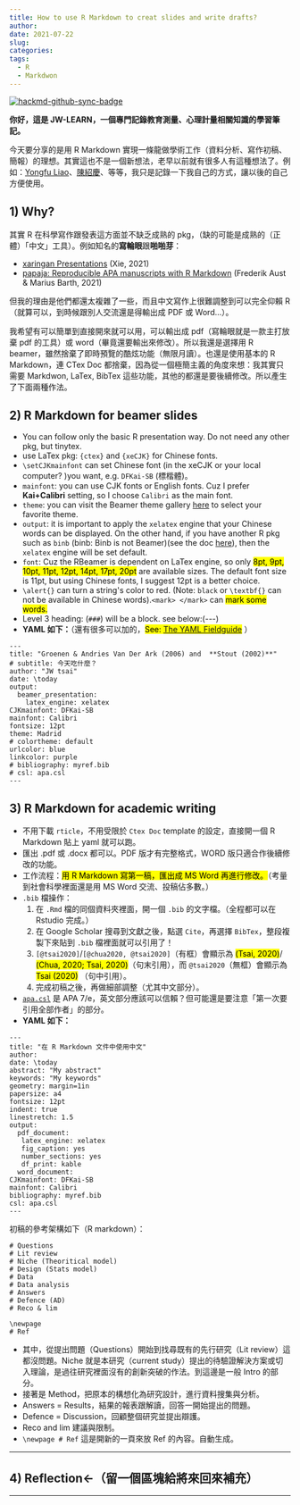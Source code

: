 ```yaml
---
title: How to use R Markdown to creat slides and write drafts?
author: 
date: 2021-07-22
slug: 
categories:
tags:
  - R
  - Markdwon
---
```


[![hackmd-github-sync-badge](https://hackmd.io/IHBEI5Y1RU6Q0DwndPRI9g/badge)](https://hackmd.io/IHBEI5Y1RU6Q0DwndPRI9g)


**你好，這是 JW-LEARN，一個專門記錄教育測量、心理計量相關知識的學習筆記。**

今天要分享的是用 R Markdown 實現一條龍做學術工作（資料分析、寫作初稿、簡報）的理想。其實這也不是一個新想法，老早以前就有很多人有這種想法了。例如：[Yongfu Liao](https://yongfu.name/)、[陳紹慶](https://scchen.com/zh/post/dynamic-writing/)、等等，我只是記錄一下我自己的方式，讓以後的自己方便使用。



## 1) Why?

其實 R 在科學寫作跟發表這方面並不缺乏成熟的 pkg，（缺的可能是成熟的（正體）「中文」工具）。例如知名的**寫輪眼**跟**啪啪芽**：

- [xaringan Presentations](https://bookdown.org/yihui/rmarkdown/xaringan.html) (Xie, 2021)
- [papaja: Reproducible APA manuscripts with R Markdown](http://frederikaust.com/papaja_man/) (Frederik Aust & Marius Barth, 2021)

但我的理由是他們都還太複雜了一些，而且中文寫作上很難調整到可以完全仰賴 R（就算可以，到時候跟別人交流還是得輸出成 PDF 或 Word...）。

我希望有可以簡單到直接開來就可以用，可以輸出成 pdf（寫輪眼就是一款主打放棄 pdf 的工具）或 word（畢竟還要輸出來修改）。所以我還是選擇用 R beamer，雖然捨棄了即時預覽的酷炫功能（無限月讀）。也還是使用基本的 R Markdown，連 CTex Doc 都捨棄，因為從一個極簡主義的角度來想：我其實只需要 Markdwon, LaTex, BibTex 這些功能，其他的都還是要後續修改。所以產生了下面兩種作法。

## 2) R Markdown for **beamer slides**
- You can follow only the basic R presentation way. Do not need any other pkg, but tinytex.
- use LaTex pkg: `{ctex}` and `{xeCJK}` for Chinese fonts.
- `\setCJKmainfont` can set Chinese font (in the xeCJK or your local computer? )you want, e.g. `DFKai-SB` (標楷體)。
- `mainfont`: you can use CJK fonts or English fonts. Cuz I prefer **Kai+Calibri** setting, so I choose `Calibri` as the main font.
- `theme`: you can visit the Beamer theme gallery [here](https://deic-web.uab.cat/~iblanes/beamer_gallery/index.html) to select your favorite theme.
- `output`: it is important to apply the `xelatex` engine that your Chinese words can be displayed. On the other hand, if you have another R pkg such as `binb` (binb: Binb is not Beamer)(see the doc [here](https://www.rdocumentation.org/packages/binb/versions/0.0.6)), then the `xelatex` engine will be set default.
- `font`: Cuz the RBeamer is dependent on LaTex engine, so only <mark>8pt, 9pt, 10pt, 11pt, 12pt, 14pt, 17pt, 20pt</mark> are available sizes. The default font size is 11pt, but using Chinese fonts, I suggest 12pt is a better choice.
- `\alert{}` can turn a string's color to red. (Note: `black` or `\textbf{}` can not be available in Chinese words).`<mark> </mark>` can <mark>mark some words.</mark>
- Level 3 heading: (`###`) will be a block. see below:(---)
- **YAML 如下：**（還有很多可以加的，<mark>See: [The YAML Fieldguide](https://cran.r-project.org/web/packages/ymlthis/vignettes/yaml-fieldguide.html)</mark> ）
```
---
title: "Groenen & Andries Van Der Ark (2006) and  **Stout (2002)**"
# subtitle: 今天吃什麼？
author: "JW tsai"
date: \today
output:
  beamer_presentation:
    latex_engine: xelatex
CJKmainfont: DFKai-SB
mainfont: Calibri
fontsize: 12pt
theme: Madrid
# colortheme: default
urlcolor: blue
linkcolor: purple
# bibliography: myref.bib
# csl: apa.csl
---
```

## 3) R Markdown for **academic writing**

- 不用下載 `rticle`，不用受限於 `Ctex Doc` template 的設定，直接開一個 R Markdown 貼上 yaml 就可以跑。
- 匯出 .pdf 或 .docx 都可以。PDF 版才有完整格式，WORD 版只適合作後續修改的功能。
- 工作流程：<mark>用 R Markdown 寫第一稿，匯出成 MS Word 再進行修改。</mark>（考量到社會科學裡面還是用 MS Word 交流、投稿佔多數。）
- `.bib` 檔操作：
    1) 在 `.Rmd` 檔的同個資料夾裡面，開一個 `.bib` 的文字檔。（全程都可以在 Rstudio 完成。）
    2) 在 Google Scholar 搜尋到文獻之後，點選 `Cite`，再選擇 `BibTex`，整段複製下來貼到 `.bib` 檔裡面就可以引用了！
    3) `[@tsai2020]`/`[@chua2020, @tsai2020]`（有框）會顯示為 <mark>(Tsai, 2020)</mark>/ <mark>(Chua, 2020; Tsai, 2020)</mark>（句末引用），而 `@tsai2020`（無框）會顯示為 <mark>Tsai (2020)</mark> （句中引用）。
    4) 完成初稿之後，再做細部調整（尤其中文部分）。
- [`apa.csl`](https://github.com/citation-style-language/styles/blob/master/apa.csl) 是 APA 7/e，英文部分應該可以信賴？但可能還是要注意「第一次要引用全部作者」的部分。
- **YAML 如下：**
```
---
title: "在 R Markdown 文件中使用中文"
author: 
date: \today
abstract: "My abstract"
keywords: "My keywords"
geometry: margin=1in
papersize: a4
fontsize: 12pt
indent: true
linestretch: 1.5
output:
  pdf_document:
   latex_engine: xelatex
   fig_caption: yes
   number_sections: yes
   df_print: kable
  word_document:
CJKmainfont: DFKai-SB
mainfont: Calibri
bibliography: myref.bib
csl: apa.csl
---
```

初稿的參考架構如下（R markdown）：

```
# Questions 
# Lit review
# Niche (Theoritical model)
# Design (Stats model)
# Data
# Data analysis
# Answers 
# Defence (AD)
# Reco & lim

\newpage
# Ref
```

- 其中，從提出問題（Questions）開始到找尋既有的先行研究（Lit review）這都沒問題。Niche 就是本研究（current study）提出的待驗證解決方案或切入理論，是過往研究裡面沒有的創新突破的作法。到這邊是一般 Intro 的部分。
- 接著是 Method，把原本的構想化為研究設計，進行資料搜集與分析。
- Answers = Results，結果的報表跟解讀，回答一開始提出的問題。
- Defence = Discussion，回顧整個研究並提出辯護。
- Reco and lim 建議與限制。
- `\newpage # Ref` 這是開新的一頁來放 Ref 的內容。自動生成。

---
## 4) Reflection<-（留一個區塊給將來回來補充）
---